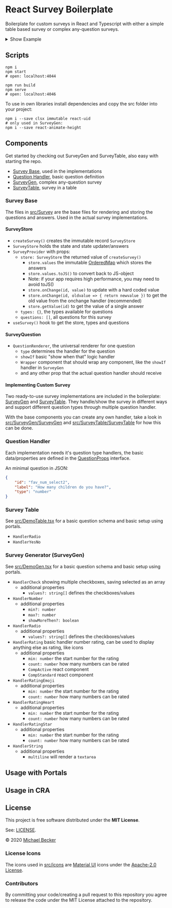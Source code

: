 # React Survey Boilerplate

Boilerplate for custom surveys in React and Typescript with either a simple table based survey or complex any-question surveys.

<details>
<summary>Show Example</summary>
<img src="https://raw.githubusercontent.com/elbakerino/react-survey-boilerplate/master/example.jpg" alt="React Survey Example">
</details>

## Scripts

    npm i
    npm start
    # open: localhost:4044
    
    npm run build
    npm serve
    # open: localhost:4046
    
To use in own libraries install dependencies and copy the src folder into your project:

    npm i --save clsx immutable react-uid
    # only used in SurveyGen:
    npm i --save react-animate-height

## Components

Get started by checking out SurveyGen and SurveyTable, also easy with starting the repo.

- [Survey Base](#survey-base), used in the implementations
- [Question Handler](#question-handler), basic question definition
- [SurveyGen](#survey-generator-surveygen), complex any-question survey
- [SurveyTable](#survey-table), survey in a table 

### Survey Base

The files in [src/Survey](./src/Survey) are the base files for rendering and storing the questions and answers. Used in the actual survey implementations.

#### SurveyStore

- `createSurvey()` creates the immutable record `SurveyStore`
- `SurveyStore` holds the state and state updater/answers
- `SurveyProvider` with props:
    - `store: SurveyStore` the returned value of `createSurvey()`   
        - `store.values` the immutable [OrderedMap](https://immutable-js.github.io/immutable-js/docs/#/OrderedMap/OrderedMap) which stores the answers
        - `store.values.toJS()` to convert back to JS-object
        - Note: if your app requires high performance, you may need to avoid toJS()
        - `store.onChange(id, value)` to update with a hard coded value
        - `store.onChange(id, oldvalue => { return newvalue })` to get the old value from the onchange handler (recommended)
        - `store.getValue(id)` to get the value of a single answer
    - `types: {}`, the types available for questions
    - `questions: []`, all questions for this survey
- `useSurvey()` hook to get the store, types and questions

#### SurveyQuestion

- `QuestionRenderer`, the universal renderer for one question
    - `type` determines the handler for the question
    - `showIf` basic "show when that" logic handler
    - `Wrapper` component that should wrap any component, like the `showIf` handler in `SurveyGen`
    - and any other prop that the actual question handler should receive
    
#### Implementing Custom Survey

Two ready-to-use survey implementations are included in the boilerplate: [SurveyGen](#survey-generator-surveygen) and [SurveyTable](#survey-table). They handle/show the survey in different ways and support different question types through multiple question handler.

With the base components you can create any own handler, take a look in [src/SurveyGen/SurveyGen](./src/SurveyGen/SurveyGen.tsx) and [src/SurveyTable/SurveyTable](./src/SurveyTable/SurveyTable.tsx) for how this can be done.

### Question Handler

Each implementation needs it's question type handlers, the basic data/properties are defined in the [QuestionProps](./src/Survey/SurveyQuestion.tsx) interface.

An minimal question in JSON:
```json
{
    "id": "fav_num_select2",
    "label": "How many children do you have?",
    "type": "number"
}
```

### Survey Table

See [src/DemoTable.tsx](./src/DemoTable.tsx) for a basic question schema and basic setup using portals.

- `HandlerRadio`
- `HandlerYesNo`

### Survey Generator (SurveyGen)

See [src/DemoGen.tsx](./src/DemoGen.tsx) for a basic question schema and basic setup using portals.

- `HandlerCheck` showing multiple checkboxes, saving selected as an array
    - additional properties
        - `values?: string[]` defines the checkboxes/values
- `HandlerNumber`
    - additional properties
        - `min?: number`
        - `max?: number`
        - `showMoreThen?: boolean`
- `HandlerRadio`
    - additional properties
        - `values?: string[]` defines the checkboxes/values
- `HandlerRating` basic handler number rating, can be used to display anything else as rating, like icons
    - additional properties
        - `min: number` the start number for the rating
        - `count: number` how many numbers can be rated
        - `CompActive` react component
        - `CompStandard` react component
- `HandlerRatingEmoji` 
    - additional properties
        - `min: number` the start number for the rating
        - `count: number` how many numbers can be rated 
- `HandlerRatingHeart`
    - additional properties
        - `min: number` the start number for the rating
        - `count: number` how many numbers can be rated
- `HandlerRatingStar`
    - additional properties
        - `min: number` the start number for the rating
        - `count: number` how many numbers can be rated 
- `HandlerString`
    - additional properties
        - `multiline` will render a `textarea`

## Usage with Portals

## Usage in CRA

## License

This project is free software distributed under the **MIT License**.

See: [LICENSE](https://github.com/elbakerino/react-survey-boilerplate/blob/master/LICENSE).

© 2020 [Michael Becker](https://mlbr.xyz)

### License Icons

The icons used in [src/icons](./src/icons) are [Material UI](https://material.io/icons/) icons under the [Apache-2.0 License](https://github.com/google/material-design-icons/blob/master/LICENSE). 

### Contributors

By committing your code/creating a pull request to this repository you agree to release the code under the MIT License attached to the repository.
